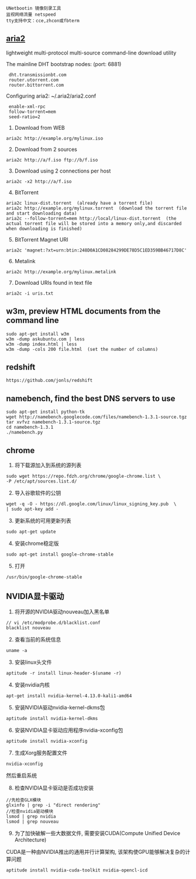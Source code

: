 ```
UNetbootin 镜像刻录工具
监视网络流量 netspeed
tty支持中文：cce,zhcon或fbterm
```

## [aria2](https://aria2.github.io)

lightweight multi-protocol multi-source command-line download utility

The mainline DHT bootstrap nodes: (port: 6881)
```
 dht.transmissionbt.com
 router.utorrent.com
 router.bittorrent.com
```

Configuring aria2: ~/.aria2/aria2.conf
```
 enable-xml-rpc
 follow-torrent=mem
 seed-ratio=2
```

1. Download from WEB
```
aria2c http://example.org/mylinux.iso
```
2. Download from 2 sources
```
aria2c http://a/f.iso ftp://b/f.iso
```
3. Download using 2 connections per host
```
aria2c -x2 http://a/f.iso
```
4. BitTorrent
```
aria2c linux-dist.torrent  (already have a torrent file)
aria2c http://example.org/mylinux.torrent  (download the torrent file and start downloading data)
aria2c --follow-torrent=mem http://local/linux-dist.torrent  (the actual torrent file will be stored into a memory only,and discarded when downloading is finished)
```
5. BitTorrent Magnet URI
```
aria2c 'magnet:?xt=urn:btin:248D0A1CD08284299DE78D5C1ED359BB46717D8C'
```
6. Metalink
```
aria2c http://example.org/mylinux.metalink
```
7. Download URIs found in text file
```
aria2c -i uris.txt
```

## w3m, preview HTML documents from the command line

```
sudo apt-get install w3m
w3m -dump askubuntu.com | less
w3m -dump index.html | less
w3m -dump -cols 200 file.html  (set the number of columns)
```

## redshift

```
https://github.com/jonls/redshift
```

## namebench, find the best DNS servers to use

```
sudo apt-get install python-tk
wget http://namebench.googlecode.com/files/namebench-1.3.1-source.tgz
tar xvfvz namebench-1.3.1-source.tgz
cd namebench-1.3.1
./namebench.py
```

## chrome

1. 将下载源加入到系统的源列表
```
sudo wget https://repo.fdzh.org/chrome/google-chrome.list \
-P /etc/apt/sources.list.d/
```

2. 导入谷歌软件的公钥
```
wget -q -O - https://dl.google.com/linux/linux_signing_key.pub  \
| sudo apt-key add -
```

3. 更新系统的可用更新列表
```
sudo apt-get update
```

4. 安装chrome稳定版
```
sudo apt-get install google-chrome-stable
```

5. 打开
```
/usr/bin/google-chrome-stable
```

## NVIDIA显卡驱动

1. 将开源的NVIDIA驱动nouveau加入黑名单
```
// vi /etc/modprobe.d/blacklist.conf
blacklist nouveau
```

2. 查看当前的系统信息
```
uname -a
```

3. 安装linux头文件
```
aptitude -r install linux-header-$(uname -r)
```

4. 安装nvidia内核
```
apt-get install nvidia-kernel-4.13.0-kali1-amd64
```

5. 安装NVIDIA驱动nvidia-kernel-dkms包
```
aptitude install nvidia-kernel-dkms
```

6. 安装NVIDIA显卡驱动应用程序nvidia-xconfig包
```
aptitude install nvidia-xconfig
```

7. 生成Xorg服务配置文件
```
nvidia-xconfig
```
然后重启系统

8. 检查NVIDIA显卡驱动是否成功安装
```
//先检查GLX模块
glxinfo | grep -i "direct rendering"
//检查nvidia驱动模块
lsmod | grep nvidia
lsmod | grep nouveau
```

9. 为了加快破解一些大数据文件, 需要安装CUDA(Compute Unified Device Architecture)

CUDA是一种由NVIDIA推出的通用并行计算架构, 该架构使GPU能够解决复杂的计算问题
```
aptitude install nvidia-cuda-toolkit nvidia-opencl-icd
```
